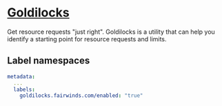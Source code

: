# [Goldilocks](https://github.com/FairwindsOps/goldilocks)

Get resource requests "just right". Goldilocks is a utility that can help you identify a starting point for resource requests and limits.

## Label namespaces

```yaml
metadata:
  ...
  labels:
    goldilocks.fairwinds.com/enabled: "true"
```
